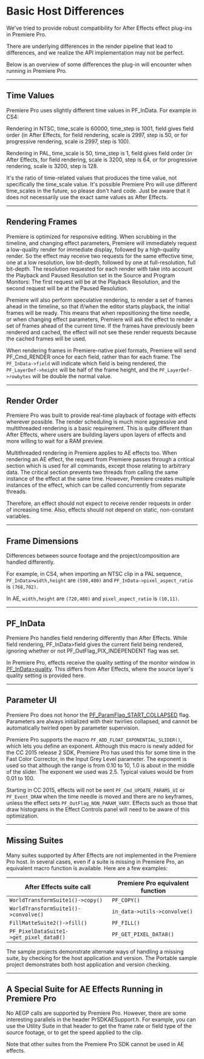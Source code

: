# Basic Host Differences

We've tried to provide robust compatibility for After Effects effect plug-ins in Premiere Pro.

There are underlying differences in the render pipeline that lead to differences, and we realize the API implementation may not be perfect.

Below is an overview of some differences the plug-in will encounter when running in Premiere Pro.

---

## Time Values

Premiere Pro uses slightly different time values in PF_InData. For example in CS4:

Rendering in NTSC, time_scale is 60000, time_step is 1001, field gives field order (in After Effects, for field rendering, scale is 2997, step is 50, or for progressive rendering, scale is 2997, step is 100).

Rendering in PAL, time_scale is 50, time_step is 1, field gives field order (in After Effects, for field rendering, scale is 3200, step is 64, or for progressive rendering, scale is 3200, step is 128.

It's the ratio of time-related values that produces the time value, not specifically the time_scale value. It's possible Premiere Pro will use different time_scales in the future, so please don't hard code. Just be aware that it does not necessarily use the exact same values as After Effects.

---

## Rendering Frames

Premiere is optimized for responsive editing. When scrubbing in the timeline, and changing effect parameters, Premiere will immediately request a low-quality render for immediate display, followed by a high-quality render. So the effect may receive two requests for the same effective time, one at a low resolution, low bit-depth, followed by one at full-resolution, full bit-depth. The resolution requested for each render with take into account the Playback and Paused Resolution set in the Source and Program Monitors: The first request will be at the Playback Resolution, and the second request will be at the Paused Resolution.

Premiere will also perform speculative rendering, to render a set of frames ahead in the timeline, so that if/when the editor starts playback, the initial frames will be ready. This means that when repositioning the time needle, or when changing effect parameters, Premiere will ask the effect to render a set of frames ahead of the current time. If the frames have previously been rendered and cached, the effect will not see these render requests because the cached frames will be used.

When rendering frames in Premiere-native pixel formats, Premiere will send PF_Cmd_RENDER once for each field, rather than for each frame. The `PF_InData->field` will indicate which field is being rendered, the `PF_LayerDef->height` will be half of the frame height, and the `PF_LayerDef->rowbytes` will be double the normal value.

---

## Render Order

Premiere Pro was built to provide real-time playback of footage with effects wherever possible. The render scheduling is much more aggressive and multithreaded rendering is a basic requirement. This is quite different than After Effects, where users are building layers upon layers of effects and more willing to wait for a RAM preview.

Multithreaded rendering in Premiere applies to AE effects too. When rendering an AE effect, the request from Premiere passes through a critical section which is used for all commands, except those relating to arbitrary data. The critical section prevents two threads from calling the same instance of the effect at the same time. However, Premiere creates multiple instances of the effect, which can be called concurrently from separate threads.

Therefore, an effect should not expect to receive render requests in order of increasing time. Also, effects should not depend on static, non-constant variables.

---

## Frame Dimensions

Differences between source footage and the project/composition are handled differently.

For example, in CS4, when importing an NTSC clip in a PAL sequence, `PF_InData>width,height` are `(598,480)` and `PF_InData->pixel_aspect_ratio` is `(768,702)`.

In AE, `width,height` are `(720,480)` and `pixel_aspect_ratio` is `(10,11)`.

---

## PF_InData

Premiere Pro handles field rendering differently than After Effects. While field rendering, PF_InData>field gives the current field being rendered, ignoring whether or not PF_OutFlag_PIX_INDEPENDENT flag was set.

In Premiere Pro, effects receive the quality setting of the monitor window in [PF_InData>quality](../effect-basics/PF_InData.md#pf_indata-members). This differs from After Effects, where the source layer's quality setting is provided here.

---

## Parameter UI

Premiere Pro does not honor the [PF_ParamFlag_START_COLLAPSED](../effect-basics/PF_ParamDef.md#parameter-flags) flag. Parameters are always initialized with their twirlies collapsed, and cannot be automatically twirled open by parameter supervision.

Premiere Pro supports the macro `PF_ADD_FLOAT_EXPONENTIAL_SLIDER()`, which lets you define an exponent. Although this macro is newly added for the CC 2015 release 2 SDK, Premiere Pro has used this for some time in the Fast Color Corrector, in the Input Grey Level parameter. The exponent is used so that although the range is from 0.10 to 10, 1.0 is about in the middle of the slider. The exponent we used was 2.5. Typical values would be from 0.01 to 100.

Starting in CC 2015, effects will not be sent `PF_Cmd_UPDATE_PARAMS_UI` or `PF_Event_DRAW` when the time needle is moved and there are no keyframes, unless the effect sets `PF_OutFlag_NON_PARAM_VARY`. Effects such as those that draw histograms in the Effect Controls panel will need to be aware of this optimization.

---

## Missing Suites

Many suites supported by After Effects are not implemented in the Premiere Pro host. In several cases, even if a suite is missing in Premiere Pro, an equivalent macro function is available. Here are a few examples:

| After Effects suite call            | Premiere Pro equivalent function   |
|-----------------------------------------|----------------------------------------|
| `WorldTransformSuite1()->copy()`        | `PF_COPY()`                            |
| `WorldTransformSuite1()->convolve()`    | `in_data->utils->convolve()`           |
| `FillMatteSuite2()->fill()`             | `PF_FILL()`                            |
| `PF_PixelDataSuite1->get_pixel_data8()` | `PF_GET_PIXEL_DATA8()`                 |

The sample projects demonstrate alternate ways of handling a missing suite, by checking for the host application and version. The Portable sample project demonstrates both host application and version checking.

---

## A Special Suite for AE Effects Running in Premiere Pro

No AEGP calls are supported by Premiere Pro. However, there are some interesting parallels in the header PrSDKAESupport.h. For example, you can use the Utility Suite in that header to get the frame rate or field type of the source footage, or to get the speed applied to the clip.

Note that other suites from the Premiere Pro SDK cannot be used in AE effects.
